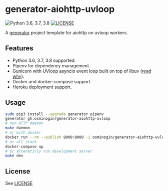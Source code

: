 generator-aiohttp-uvloop
========================
![Python 3.6, 3.7, 3.8](https://img.shields.io/badge/python-3.6,%203.7,%203.8-green.svg?style=flat) [![LICENSE](https://img.shields.io/badge/License-MIT-black.svg)](https://github.com/osminogin/generator-aiohttp-uvloop/blob/master/LICENSE)

A [generator](https://github.com/audreyr/generator) project template for aiohttp on uvloop workers.

Features
--------
- Python 3.6, 3.7, 3.8 supported.
- Pipenv for dependency management.
- Gunicorn with UVloop asyncio event loop built on top of libuv ([read why](http://magic.io/blog/uvloop-blazing-fast-python-networking/)).
- Docker and docker-compose support.
- Heroku deployment support.

Usage
-----

```bash
sudo pip3 install --upgrade generator pipenv
generator gh:osminogin/generator-aiohttp-uvloop
# Run HTTP daemon
make daemon
# or with docker
docker run --rm --publish 8000:8000 -i osminogin/generator-aiohttp-uvloop
# or all stack
docker-compose up
# or altenativly run development server
make dev
```

License
-------

See [LICENSE](https://github.com/osminogin/generator-aiohttp-uvloop/blob/master/LICENSE)
